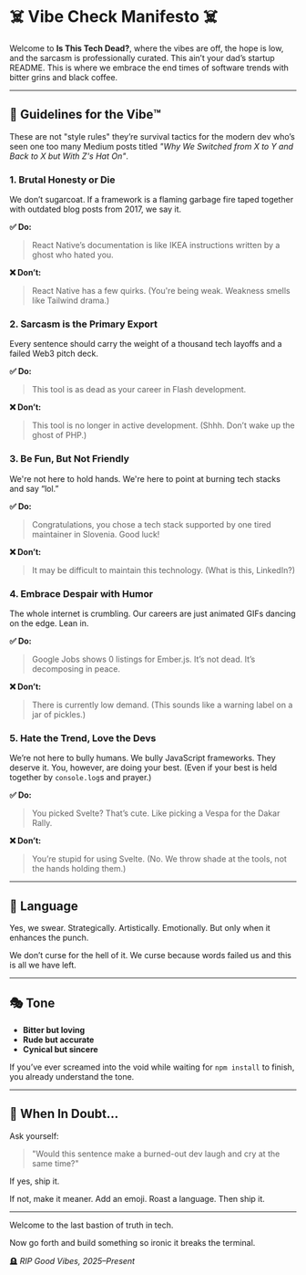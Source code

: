 # ☠️ Vibe Check Manifesto ☠️

Welcome to **Is This Tech Dead?**, where the vibes are off, the hope is low, and the sarcasm is professionally curated. This ain’t your dad’s startup README. This is where we embrace the end times of software trends with bitter grins and black coffee.

---

## 📜 Guidelines for the Vibe™️

These are not "style rules" they’re survival tactics for the modern dev who’s seen one too many Medium posts titled *"Why We Switched from X to Y and Back to X but With Z's Hat On"*.

### 1. **Brutal Honesty or Die**
We don’t sugarcoat. If a framework is a flaming garbage fire taped together with outdated blog posts from 2017, we say it.

**✅ Do:**
> React Native’s documentation is like IKEA instructions written by a ghost who hated you.

**❌ Don’t:**
> React Native has a few quirks. (You're being weak. Weakness smells like Tailwind drama.)

### 2. **Sarcasm is the Primary Export**
Every sentence should carry the weight of a thousand tech layoffs and a failed Web3 pitch deck.

**✅ Do:**
> This tool is as dead as your career in Flash development.

**❌ Don’t:**
> This tool is no longer in active development. (Shhh. Don’t wake up the ghost of PHP.)

### 3. **Be Fun, But Not Friendly**
We're not here to hold hands. We're here to point at burning tech stacks and say “lol.”

**✅ Do:**
> Congratulations, you chose a tech stack supported by one tired maintainer in Slovenia. Good luck!

**❌ Don’t:**
> It may be difficult to maintain this technology. (What is this, LinkedIn?)

### 4. **Embrace Despair with Humor**
The whole internet is crumbling. Our careers are just animated GIFs dancing on the edge. Lean in.

**✅ Do:**
> Google Jobs shows 0 listings for Ember.js. It’s not dead. It’s decomposing in peace.

**❌ Don’t:**
> There is currently low demand. (This sounds like a warning label on a jar of pickles.)

### 5. **Hate the Trend, Love the Devs**
We’re not here to bully humans. We bully JavaScript frameworks. They deserve it. You, however, are doing your best. (Even if your best is held together by `console.log`s and prayer.)

**✅ Do:**
> You picked Svelte? That’s cute. Like picking a Vespa for the Dakar Rally.

**❌ Don’t:**
> You’re stupid for using Svelte. (No. We throw shade at the tools, not the hands holding them.)

---

## 🤬 Language

Yes, we swear. Strategically. Artistically. Emotionally. But only when it enhances the punch.

We don’t curse for the hell of it. We curse because words failed us and this is all we have left.

---

## 🎭 Tone
- **Bitter but loving**
- **Rude but accurate**
- **Cynical but sincere**

If you’ve ever screamed into the void while waiting for `npm install` to finish, you already understand the tone.

---

## 🧠 When In Doubt...
Ask yourself:
> "Would this sentence make a burned-out dev laugh and cry at the same time?"

If yes, ship it.

If not, make it meaner. Add an emoji. Roast a language. Then ship it.

---

Welcome to the last bastion of truth in tech.

Now go forth and build something so ironic it breaks the terminal.

🪦 *RIP Good Vibes, 2025–Present*

